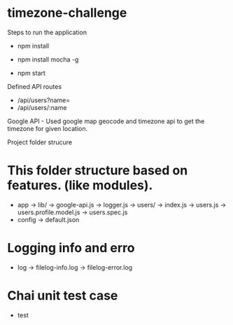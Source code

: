 # timezone-challenge

Steps to run the application

- npm install

- npm install mocha -g

- npm start


Defined API routes

- /api/users?name=<profile name>
- /api/users/:name 

Google API
	- Used google map geocode and timezone api to get the timezone for given location.

Project folder strucure

# This folder structure based on features. (like modules).

- app
	-> lib/
		-> google-api.js
		-> logger.js
	-> users/
		-> index.js
		-> users.js 
		-> users.profile.model.js
		-> users.spec.js
- config
	-> default.json

# Logging info and erro
- log
	-> filelog-info.log
	-> filelog-error.log

# Chai unit test case
- test

